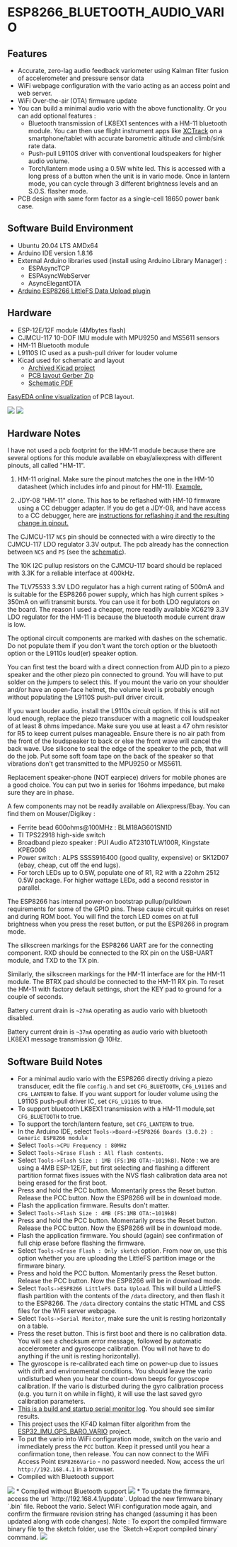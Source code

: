 # ESP8266_BLUETOOTH_AUDIO_VARIO

## Features
* Accurate, zero-lag audio feedback variometer using Kalman filter fusion of accelerometer and pressure sensor data
* WiFi webpage configuration with the vario acting as an access point and web server.
* WiFi Over-the-air (OTA) firmware update 
* You can build a minimal audio vario with the above functionality. Or you can add optional features :
    * Bluetooth transmission of LK8EX1 sentences with a HM-11 bluetooth module. You can then use 
flight instrument apps like [XCTrack](https://xctrack.org/) on a smartphone/tablet with accurate barometric altitude and climb/sink rate data.
    * Push-pull L9110S driver with conventional loudspeakers for higher audio volume. 
    * Torch/lantern mode using a 0.5W white led. This is accessed with a long press of a button when the unit is in vario mode. Once in lantern mode, you can cycle through 3 different brightness levels and an S.O.S. flasher mode.
* PCB design with same form factor as a single-cell 18650 power bank case. 

## Software Build Environment 
* Ubuntu 20.04 LTS AMDx64
* Arduino IDE version 1.8.16
* External Arduino libraries used (install using Arduino Library Manager) : 
  * ESPAsyncTCP
  * ESPAsyncWebServer
  * AsyncElegantOTA
* [Arduino ESP8266 LittleFS Data Upload plugin](https://github.com/earlephilhower/arduino-esp8266littlefs-plugin/releases)

## Hardware

* ESP-12E/12F module (4Mbytes flash)
* CJMCU-117 10-DOF IMU module with MPU9250 and MS5611 sensors
* HM-11 Bluetooth module
* L9110S IC used as a push-pull driver for louder volume 
* Kicad used for schematic and layout
  * [Archived Kicad project](hw/esp8266_bluetooth_vario_kicad.zip)
  * [PCB layout Gerber Zip](hw/esp8266_bluetooth_vario_gerber.zip)
  * [Schematic PDF](hw/esp8266_bluetooth_vario_schematic.pdf)

[EasyEDA online visualization](https://gerber-viewer.easyeda.com/showcase) of PCB layout. 

<img src="hw/esp8266_bluetooth_vario_top.png">

<img src="hw/esp8266_bluetooth_vario_bot.png">

## Hardware Notes

I have not used a pcb footprint for the HM-11 module because there are several options for this
module available on ebay/aliexpress with different pinouts, all called "HM-11".

1. HM-11 original. Make sure the pinout matches the one in the HM-10 datasheet (which includes info and pinout for HM-11). [Example.](https://www.seeedstudio.com/Bluetooth-V4.0-HM-11-BLE-Module-p-1803.html)

2. JDY-08 "HM-11" clone. This has to be reflashed with HM-10 firmware using a CC debugger adapter. 
If you do get a JDY-08, and have access to a CC debugger, here are [instructions for reflashing it and the resulting change in pinout.](https://www.iot-experiments.com/jdy-08/)

The CJMCU-117 `NCS` pin should be connected with a wire directly to the 
CJMCU-117  LDO regulator 3.3V output. The pcb already has the connection between `NCS` and `PS` (see the [schematic](hw/esp8266_bluetooth_vario_schematic.pdf)).

The 10K I2C pullup resistors on the CJMCU-117 board should be replaced with 3.3K for a reliable interface at 400kHz.

The TLV75533 3.3V LDO regulator has a high current rating of 500mA and is suitable for the ESP8266 power supply, which has high current spikes > 350mA on wifi transmit bursts. You can use it for both LDO regulators on the board. The reason I used a cheaper, more readily available XC6219 3.3V LDO regulator for the HM-11 is because the bluetooth module current draw is low.

The optional circuit components are marked with dashes on the schematic. Do not populate them if 
you don't want the torch option or the bluetooth option or the L9110s loud(er) speaker option. 

You can first test the board with a direct connection from AUD pin to a piezo speaker and the other piezo
pin connected to ground. You will have to put solder on the jumpers to select this.
If you mount the vario on your shoulder and/or have an open-face helmet, the volume level is probably enough without populating the L9110S push-pull driver circuit.

If you want louder audio, install the L9110s circuit option. If this is still not loud enough, replace the piezo transducer with a magnetic coil loudspeaker of at least 8 ohms impedance. Make sure you use at least a 47 ohm resistor for R5 to keep current pulses manageable. 
Ensure there is no air path from the front of the loudspeaker 
to back or else the front wave will cancel the back wave. 
Use silicone  to seal the edge of the speaker to the pcb, that will do the job. 
Put some soft foam tape on the back of the speaker so that vibrations don't get transmitted 
to the MPU9250 or MS5611.

Replacement speaker-phone (NOT earpiece) drivers for mobile phones are a good choice.  You can put two in series for 16ohms impedance, but make sure they are in phase.

A few components may not be readily available on Aliexpress/Ebay. You can find them on Mouser/Digikey :
* Ferrite bead 600ohms@100MHz : BLM18AG601SN1D
* TI TPS22918 high-side switch 
* Broadband piezo speaker : PUI Audio AT2310TLW100R, Kingstate KPEG006 
* Power switch : ALPS SSSS916400 (good quality, expensive) or SK12D07 (ebay, cheap, cut off the end lugs).
* For torch LEDs up to 0.5W, populate one of R1, R2 with a 22ohm 2512 0.5W package. For higher wattage LEDs, add a second resistor in parallel. 

The ESP8266 has internal power-on bootstrap pullup/pulldown requirements for some of the GPIO pins. These cause circuit quirks on reset and during ROM boot. You will find the torch LED comes on at full brightness when you press the reset button, or put the ESP8266 in program mode.

The silkscreen markings for the ESP8266 UART are for the connecting component. RXD should be connected to the RX pin on the USB-UART module, and TXD to the TX pin. 

Similarly, the silkscreen markings for the HM-11 interface are for the HM-11 module. The BTRX pad should be connected to the HM-11 RX pin. To reset the HM-11 with factory default settings, short the KEY pad to ground for a couple of seconds.

Battery current drain is `~27mA` operating as audio vario with bluetooth disabled. 

Battery current drain is `~37mA` operating as audio vario with bluetooth LK8EX1 message transmission @ 10Hz.

## Software Build Notes

* For a minimal audio vario with the ESP8266 directly driving a piezo transducer, edit the file `config.h` and set `CFG_BLUETOOTH`, `CFG_L9110S` and `CFG_LANTERN` to false.
If you want support for louder volume using the L9110S push-pull driver IC, set `CFG_L9110S` to true.   
* To support bluetooth LK8EX1 transmission with a HM-11 module,set `CFG_BLUETOOTH` to true.
* To support the torch/lantern feature, set `CFG_LANTERN` to true.
* In the Arduino IDE, select `Tools->Board->ESP8266 Boards (3.0.2) : Generic ESP8266 module`
* Select `Tools->CPU Frequency : 80MHz`
* Select `Tools->Erase Flash : All flash contents`. 
* Select `Tools->Flash Size : 1MB (FS:1MB OTA:~1019kB)`. Note : we are using a 4MB ESP-12E/F, but first selecting and flashing a different partition format fixes issues with the NVS flash calibration data area not being erased for the first boot.
* Press and hold the PCC button. Momentarily press the Reset button. Release the PCC button. Now the ESP8266 will be in download mode.
* Flash the application firmware. Results don't matter.
* Select `Tools->Flash Size : 4MB (FS:1MB OTA:~1019kB)`
* Press and hold the PCC button. Momentarily press the Reset button. Release the PCC button. Now the ESP8266 will be in download mode.
* Flash the application firmware. You should (again) see confirmation of full chip erase before flashing the firmware. 
* Select `Tools->Erase Flash : Only sketch` option. From now on, use this option whether you are uploading the LittleFS partition image or the firmware binary. 
* Press and hold the PCC button. Momentarily press the Reset button. Release the PCC button. Now the ESP8266 will be in download mode.
* Select `Tools->ESP8266 LittleFS Data Upload`. This will build a LittleFS flash partition with the contents of the `/data` directory, and then flash it to the ESP8266. The `/data` directory contains the static HTML and CSS files for the WiFi server webpage.
* Select `Tools->Serial Monitor`, make sure the unit is resting horizontally on a table.
* Press the reset button. This is first boot and there is no calibration data. You will see a checksum error message, followed by automatic accelerometer and gyroscope calibration. (You will not have to do anything if the unit is resting horizontally).
* The gyroscope is re-calibrated each time on power-up due to issues with drift and environmental conditions. You should leave the vario undisturbed when you hear the count-down beeps for gyroscope calibration. If the vario is disturbed during the gyro calibration process (e.g. you turn it on while in flight), it will use the last saved gyro calibration parameters.
* [This is a build and startup serial monitor log](docs/build_log.txt).  You should see similar results.
* This project uses the KF4D kalman filter algorithm from the [ESP32_IMU_GPS_BARO_VARIO](https://github.com/har-in-air/ESP32_IMU_BARO_GPS_VARIO) project.
* To put the vario into WiFi configuration mode, switch on the vario and immediately press the `PCC` button. Keep it pressed until you hear a confirmation tone, then release. You can now connect to the WiFi Access Point `ESP8266Vario` - no password needed. Now, access the url `http://192.168.4.1` in a browser.
* Compiled with Bluetooth support
<img src="docs/wifi_config_webpage.png">
* Compiled without Bluetooth support
<img src="docs/wifi_config_webpage_no_bt.png">
* To update the firmware, access the url `http://192.168.4.1/update`. 
Upload the new firmware binary `.bin` file. Reboot the vario. Select WiFi configuration mode again, and confirm the firmware revision string has changed (assuming it has been updated along with code changes).
Note : To export the compiled firmware binary file to the sketch folder, use the `Sketch->Export compiled binary` command.

<img src="docs/firmware_update.png">
